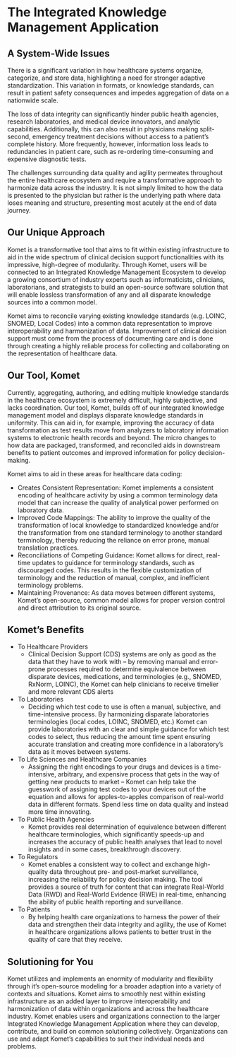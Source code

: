 # The Integrated Knowledge Management Application
## A System-Wide Issues

There is a significant variation in how healthcare systems organize, categorize, and store data, highlighting a need for stronger adaptive standardization. This variation in formats, or knowledge standards, can result in patient safety consequences and impedes aggregation of data on a nationwide scale. 

The loss of data integrity can significantly hinder public health agencies, research laboratories, and medical device innovators, and analytic capabilities. Additionally, this can also result in physicians making split-second, emergency treatment decisions without access to a patient’s complete history. More frequently, however, information loss leads to redundancies in patient care, such as re-ordering time-consuming and expensive diagnostic tests.

The challenges surrounding data quality and agility permeates throughout the entire healthcare ecosystem and require a transformative approach to harmonize data across the industry. It is not simply limited to how the data is presented to the physician but rather is the underlying path where data loses meaning and structure, presenting most acutely at the end of data journey.

## Our Unique Approach

Komet is a transformative tool that aims to fit within existing infrastructure to aid in the wide spectrum of clinical decision support functionalities with its impressive, high-degree of modularity. Through Komet, users will be connected to an Integrated Knowledge Management Ecosystem to develop a growing consortium of industry experts such as informaticists, clinicians, laboratorians, and strategists to build an open-source software solution that will enable lossless transformation of any and all disparate knowledge sources into a common model.

Komet aims to reconcile varying existing knowledge standards (e.g. LOINC, SNOMED, Local Codes) into a common data representation to improve interoperability and harmonization of data. Improvement of clinical decision support must come from the process of documenting care and is done through creating a highly reliable process for collecting and collaborating on the representation of healthcare data.

## Our Tool, Komet

Currently, aggregating, authoring, and editing multiple knowledge standards in the healthcare ecosystem is extremely difficult, highly subjective, and lacks coordination. Our tool, Komet, builds off of our integrated knowledge management model and displays disparate knowledge standards in uniformity. This can aid in, for example, improving the accuracy of data transformation as test results move from analyzers to laboratory information systems to electronic health records and beyond. The micro changes to how data are packaged, transformed, and reconciled aids in downstream benefits to patient outcomes and improved information for policy decision-making.

Komet aims to aid in these areas for healthcare data coding:
- Creates Consistent Representation: Komet implements a consistent encoding of healthcare activity by using a common terminology data model that can increase the quality of analytical power performed on laboratory data.
- Improved Code Mappings: The ability to improve the quality of the transformation of local knowledge to standardized knowledge and/or the transformation from one standard terminology to another standard terminology, thereby reducing the reliance on error prone, manual translation practices.
- Reconciliations of Competing Guidance: Komet allows for direct, real-time updates to guidance for terminology standards, such as discouraged codes. This results in the flexible customization of terminology and the reduction of manual, complex, and inefficient terminology problems.
- Maintaining Provenance: As data moves between different systems, Komet’s open-source, common model allows for proper version control and direct attribution to its original source.

## Komet’s Benefits

- To Healthcare Providers
    - Clinical Decision Support (CDS) systems are only as good as the data that they have to work with – by removing manual and error-prone processes required to determine equivalence between disparate devices, medications, and terminologies (e.g., SNOMED, RxNorm, LOINC), the Komet can help clinicians to receive timelier and more relevant CDS alerts
- To Laboratories
    - Deciding which test code to use is often a manual, subjective, and time-intensive process. By harmonizing disparate laboratories terminologies (local codes, LOINC, SNOMED, etc.) Komet can provide laboratories with an clear and simple guidance for which test codes to select, thus reducing the amount time spent ensuring accurate translation and creating more confidence in a laboratory’s data as it moves between systems.
- To Life Sciences and Healthcare Companies
    - Assigning the right encodings to your drugs and devices is a time-intensive, arbitrary, and expensive process that gets in the way of getting new products to market – Komet can help take the guesswork of assigning test codes to your devices out of the equation and allows for apples-to-apples comparison of real-world data in different formats. Spend less time on data quality and instead more time innovating.
- To Public Health Agencies
    - Komet provides real determination of equivalence between different healthcare terminologies, which significantly speeds-up and increases the accuracy of public health analyses that lead to novel insights and in some cases, breakthrough discovery.
- To Regulators
    - Komet enables a consistent way to collect and exchange high-quality data throughout pre- and post-market surveillance, increasing the reliability for policy decision making. The tool provides a source of truth for content that can integrate Real-World Data (RWD) and Real-World Evidence (RWE) in real-time, enhancing the ability of public health reporting and surveillance.
- To Patients
    - By helping health care organizations to harness the power of their data and strengthen their data integrity and agility, the use of Komet in healthcare organizations allows patients to better trust in the quality of care that they receive.

## Solutioning for You

Komet utilizes and implements an enormity of modularity and flexibility through it’s open-source modeling for a broader adaption into a variety of contexts and situations. Komet aims to smoothly nest within existing infrastructure as an added layer to improve interoperability and harmonization of data within organizations and across the healthcare industry. Komet enables users and organizations connection to the larger Integrated Knowledge Management Application where they can develop, contribute, and build on common solutioning collectively. Organizations can use and adapt Komet’s capabilities to suit their individual needs and problems.
